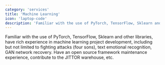 ```yaml
---
category: 'services'
title: 'Machine Learning'
icon: 'laptop-code'
description: 'Familiar with the use of PyTorch, TensorFlow, Sklearn and other libraries, have rich experience in machine learning project development, including but not limited to fighting attacks (four sons), text emotional recognition, GAN network recovery. Have an open source framework maintenance experience, contribute to the JITTOR warehouse, etc.'
---
```


Familiar with the use of PyTorch, TensorFlow, Sklearn and other libraries, have rich experience in machine learning project development, including but not limited to fighting attacks (four sons), text emotional recognition, GAN network recovery. Have an open source framework maintenance experience, contribute to the JITTOR warehouse, etc.
